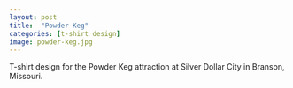 ```yaml
---
layout: post
title:  "Powder Keg"
categories: [t-shirt design]
image: powder-keg.jpg
---
```


T-shirt design for the Powder Keg attraction at Silver Dollar City in Branson, Missouri.